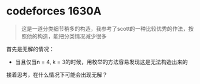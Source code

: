 # codeforces 1630A

> 这是一道分类细节稍多的构造，我参考了scott的一种比较优秀的作法，按照他的构造，能把分类情况减少很多

首先是无解的情况：

- 当且仅当n = 4, k = 3的时候，用枚举的方法容易发现这是无法构造出来的

接着思考，在什么情况下可能会出现无解？
